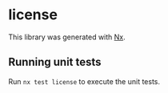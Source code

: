 # license

This library was generated with [Nx](https://nx.dev).

## Running unit tests

Run `nx test license` to execute the unit tests.

